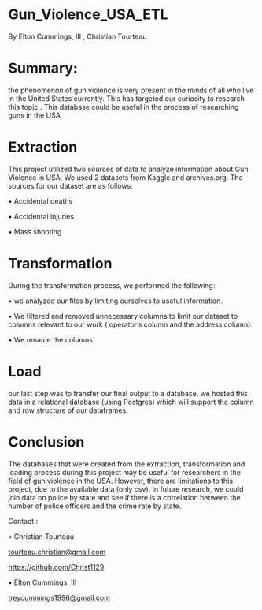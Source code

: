 # Gun_Violence_USA_ETL

By Elton Cummings, III , Christian Tourteau

# Summary:

the phenomenon of gun violence is very present in the minds of all who live in the United States currently. This has targeted our curiosity to research this topic.. This database could be useful in the process of researching guns in the USA

# Extraction

This project utilized two sources of data to analyze information about Gun Violence in USA. We used 2 datasets from  Kaggle and archives.org. The sources for our dataset are as follows: 

•	Accidental deaths

•	Accidental injuries

•	Mass shooting

# Transformation

During the transformation process, we performed the following:

•	we analyzed our files by limiting ourselves to useful information. 

•	We filtered and removed unnecessary columns to limit our dataset to columns relevant to our work ( operator’s column and the address column).

•	We rename the columns

# Load

our last step was to transfer our final output to a database. we hosted this data in a relational database (using Postgres) which will support the column and row structure of our dataframes.

# Conclusion

The databases that were created from the extraction, transformation and loading process during this project may be useful for researchers in the field of gun violence in the USA. However, there are limitations to this project, due to the available data (only csv). In future research, we could join data on police by state and see if there is a correlation between the number of police officers and the crime rate by state.


Contact : 

•	Christian Tourteau

tourteau.christian@gmail.com

https://github.com/Christ1129

•	Elton Cummings, III

treycummings1996@gmail.com


